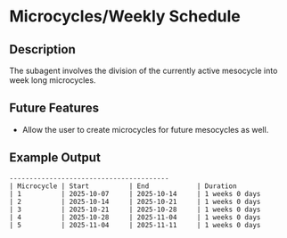 # Microcycles/Weekly Schedule

## Description

The subagent involves the division of the currently active mesocycle into week long microcycles.

## Future Features

* Allow the user to create microcycles for future mesocycles as well.

## Example Output

```
----------------------------------------
| Microcycle | Start          | End            | Duration
| 1          | 2025-10-07     | 2025-10-14     | 1 weeks 0 days
| 2          | 2025-10-14     | 2025-10-21     | 1 weeks 0 days
| 3          | 2025-10-21     | 2025-10-28     | 1 weeks 0 days
| 4          | 2025-10-28     | 2025-11-04     | 1 weeks 0 days
| 5          | 2025-11-04     | 2025-11-11     | 1 weeks 0 days
```